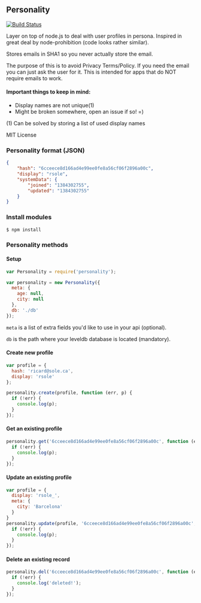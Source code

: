 ## Personality

[![Build Status](https://travis-ci.org/rcsole/node-personality.png)](https://travis-ci.org/rcsole/node-personality)

Layer on top of node.js to deal with user profiles in persona. Inspired in great deal by node-prohibition (code looks rather similar).

Stores emails in SHA1 so you never actually store the email.

The purpose of this is to avoid Privacy Terms/Policy. If you need the email you can just ask the user for it. This is intended for apps that do NOT require emails to work.

#### Important things to keep in mind:
  * Display names are not unique(1)
  * Might be broken somewhere, open an issue if so! =)

  (1) Can be solved by storing a list of used display names

MIT License

### Personality format (JSON)

```json
{
    "hash": "6cceece8d166ad4e99ee0fe8a56cf06f2896a00c",
    "display": "rsole",
    "systemData": {
        "joined": "1384302755",
        "updated": "1384302755"
    }
}
```

### Install modules

```
$ npm install
```

### Personality methods

#### Setup

```javascript
var Personality = require('personality');

var personality = new Personality({
  meta: {
    age: null,
    city: null
  },
  db: './db'
});
```
`meta` is a list of extra fields you'd like to use in your api (optional).

`db` is the path where your leveldb database is located (mandatory).

#### Create new profile

```javascript
var profile = {
  hash: 'ricard@sole.ca',
  display: 'rsole'
};

personality.create(profile, function (err, p) {
  if (!err) {
    console.log(p);
  }
});
```

#### Get an existing profile

```javascript
personality.get('6cceece8d166ad4e99ee0fe8a56cf06f2896a00c', function (err, p) {
  if (!err) {
    console.log(p);
  }
});
```

#### Update an existing profile

```javascript
var profile = {
  display: 'rsole_',
  meta: {
    city: 'Barcelona'
  }
}
personality.update(profile, '6cceece8d166ad4e99ee0fe8a56cf06f2896a00c', function (err, p) {
  if (!err) {
    console.log(p);
  }
});
```

#### Delete an existing record

```javascript
personality.del('6cceece8d166ad4e99ee0fe8a56cf06f2896a00c', function (err) {
  if (!err) {
    console.log('deleted!');
  }
});
```
